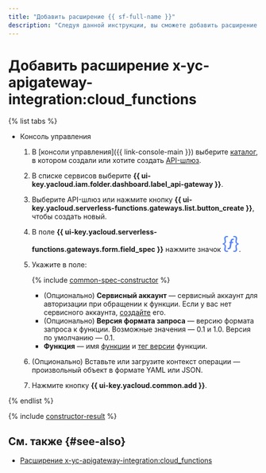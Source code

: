 ```yaml
---
title: "Добавить расширение {{ sf-full-name }}"
description: "Следуя данной инструкции, вы сможете добавить расширение {{ sf-full-name }} с помощью конструктора спецификации."
---
```


# Добавить расширение x-yc-apigateway-integration:cloud_functions

{% list tabs %}

- Консоль управления

    1. В [консоли управления]({{ link-console-main }}) выберите [каталог](../../../resource-manager/concepts/resources-hierarchy.md#folder), в котором создали или хотите создать [API-шлюз](../../concepts/index.md).
    1. В списке сервисов выберите **{{ ui-key.yacloud.iam.folder.dashboard.label_api-gateway }}**.
    1. Выберите API-шлюз или нажмите кнопку **{{ ui-key.yacloud.serverless-functions.gateways.list.button_create }}**, чтобы создать новый.
    1. В поле **{{ ui-key.yacloud.serverless-functions.gateways.form.field_spec }}** нажмите значок ![image](../../../_assets/api-gateway/spec-constructor/cloud-functions.svg).
    1. Укажите в поле:

        {% include [common-spec-constructor](../../../_includes/api-gateway/common-spec-constructor.md) %}

        * (Опционально) **Сервисный аккаунт** — сервисный аккаунт для авторизации при обращении к функции. Если у вас нет сервисного аккаунта, [создайте](../../../iam/operations/sa/create.md) его.
        * (Опционально) **Версия формата запроса** — версию формата запроса к функции. Возможные значения — 0.1 и 1.0. Версия по умолчанию — 0.1.
        * **Функция** — имя [функции](../../../functions/concepts/function.md) и [тег версии](../../../functions/concepts/function.md#tag) функции.
    1. (Опционально) Вставьте или загрузите контекст операции — произвольный объект в формате YAML или JSON.
    1. Нажмите кнопку **{{ ui-key.yacloud.common.add }}**.

{% endlist %}

{% include [constructor-result](../../../_includes/api-gateway/constructor-result.md) %}

## См. также {#see-also}

* [Расширение x-yc-apigateway-integration:cloud_functions](../../concepts/extensions/cloud-functions.md)
